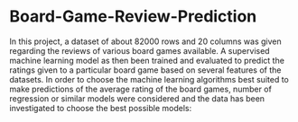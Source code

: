 # Board-Game-Review-Prediction
In this project, a dataset of about 82000 rows and 20 columns was given regarding the reviews of various board games available. A supervised machine learning model as then been trained and evaluated to predict the ratings given to a particular board game based on several features of the datasets.  In order to choose the machine learning algorithms best suited to make predictions of the average rating of the board games, number of regression or similar models were considered and the data has been investigated to choose the best possible models:
